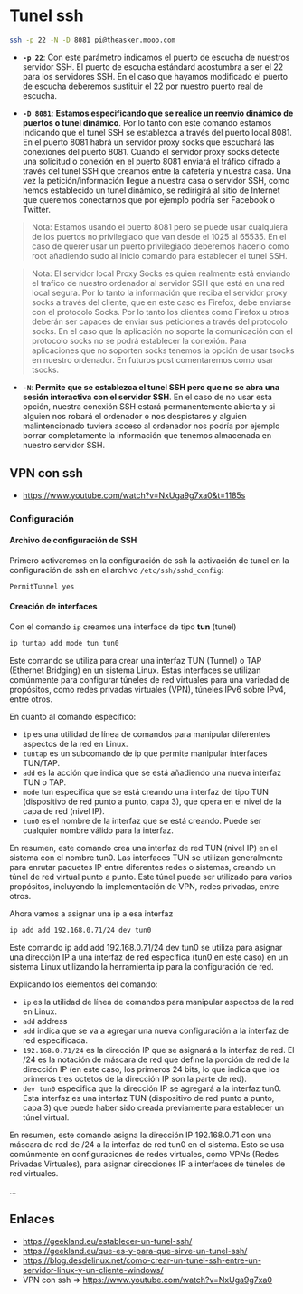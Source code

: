 # Tunel ssh

````bash
ssh -p 22 -N -D 8081 pi@theasker.mooo.com
````

* **`-p 22`**: Con este parámetro indicamos el puerto de escucha de nuestros servidor SSH. El puerto de escucha estándard acostumbra a ser el 22 para los servidores SSH. En el caso que hayamos modificado el puerto de escucha deberemos sustituir el 22 por nuestro puerto real de escucha.

* **`-D 8081`**: **Estamos especificando que se realice un reenvio dinámico de puertos o tunel dinámico**. Por lo tanto con este comando estamos indicando que el tunel SSH se establezca a través del puerto local 8081. En el puerto 8081 habrá un servidor proxy socks que escuchará las conexiones del puerto 8081. Cuando el servidor proxy socks detecte una solicitud o conexión en el puerto 8081 enviará el tráfico cifrado a través del tunel SSH que creamos entre la cafetería y nuestra casa. Una vez la petición/información llegue a nuestra casa o servidor SSH, como hemos establecido un tunel dinámico, se redirigirá al sitio de Internet que queremos conectarnos que por ejemplo podría ser Facebook o Twitter.

> Nota: Estamos usando el puerto 8081 pero se puede usar cualquiera de los puertos no privilegiado que van desde el 1025 al 65535. En el caso de querer usar un puerto privilegiado deberemos hacerlo como root añadiendo sudo al inicio comando para establecer el tunel SSH.

> Nota: El servidor local Proxy Socks es quien realmente está enviando el trafico de nuestro ordenador al servidor SSH que está en una red local segura. Por lo tanto la información que reciba el servidor proxy socks a través del cliente, que en este caso es Firefox, debe enviarse con el protocolo Socks. Por lo tanto los clientes como Firefox u otros deberán ser capaces de enviar sus peticiones a través del protocolo socks. En el caso que la aplicación no soporte la comunicación con el protocolo socks no se podrá establecer la conexión. Para aplicaciones que no soporten socks tenemos la opción de usar tsocks en nuestro ordenador. En futuros post comentaremos como usar tsocks.

* **`-N`**: **Permite que se establezca el tunel SSH pero que no se abra una sesión interactiva con el servidor SSH**. En el caso de no usar esta opción, nuestra conexión SSH estará permanentemente abierta y si alguien nos robará el ordenador o nos despistaros y alguien malintencionado tuviera acceso al ordenador nos podría por ejemplo borrar completamente la información que tenemos almacenada en nuestro servidor SSH.

## VPN con ssh
 * https://www.youtube.com/watch?v=NxUga9g7xa0&t=1185s
### Configuración
#### Archivo de configuración de SSH
Primero activaremos en la configuración de ssh la activación de tunel en la configuración de ssh en el archivo `/etc/ssh/sshd_config`:
```
PermitTunnel yes
```

#### Creación de interfaces
Con el comando `ip` creamos una interface de tipo **tun** (tunel)
```bash
ip tuntap add mode tun tun0
```
Este comando se utiliza para crear una interfaz TUN (Tunnel) o TAP (Ethernet Bridging) en un sistema Linux. Estas interfaces se utilizan comúnmente para configurar túneles de red virtuales para una variedad de propósitos, como redes privadas virtuales (VPN), túneles IPv6 sobre IPv4, entre otros.

En cuanto al comando específico:

 * `ip` es una utilidad de línea de comandos para manipular diferentes aspectos de la red en Linux.
 * `tuntap` es un subcomando de ip que permite manipular interfaces TUN/TAP.
 * `add` es la acción que indica que se está añadiendo una nueva interfaz TUN o TAP.
 * `mode` tun especifica que se está creando una interfaz del tipo TUN (dispositivo de red punto a punto, capa 3), que opera en el nivel de la capa de red (nivel IP).
 * `tun0` es el nombre de la interfaz que se está creando. Puede ser cualquier nombre válido para la interfaz.

En resumen, este comando crea una interfaz de red TUN (nivel IP) en el sistema con el nombre tun0. Las interfaces TUN se utilizan generalmente para enrutar paquetes IP entre diferentes redes o sistemas, creando un túnel de red virtual punto a punto. Este túnel puede ser utilizado para varios propósitos, incluyendo la implementación de VPN, redes privadas, entre otros.

Ahora vamos a asignar una ip a esa interfaz
```bash
ip add add 192.168.0.71/24 dev tun0
```
Este comando ip add add 192.168.0.71/24 dev tun0 se utiliza para asignar una dirección IP a una interfaz de red específica (tun0 en este caso) en un sistema Linux utilizando la herramienta ip para la configuración de red.

Explicando los elementos del comando:

 * `ip` es la utilidad de línea de comandos para manipular aspectos de la red en Linux.
 * `add` address
 * `add` indica que se va a agregar una nueva configuración a la interfaz de red especificada.
 * `192.168.0.71/24` es la dirección IP que se asignará a la interfaz de red. El /24 es la notación de máscara de red que define la porción de red de la dirección IP (en este caso, los primeros 24 bits, lo que indica que los primeros tres octetos de la dirección IP son la parte de red).
 * `dev tun0` especifica que la dirección IP se agregará a la interfaz tun0. Esta interfaz es una interfaz TUN (dispositivo de red punto a punto, capa 3) que puede haber sido creada previamente para establecer un túnel virtual.

En resumen, este comando asigna la dirección IP 192.168.0.71 con una máscara de red de /24 a la interfaz de red tun0 en el sistema. Esto se usa comúnmente en configuraciones de redes virtuales, como VPNs (Redes Privadas Virtuales), para asignar direcciones IP a interfaces de túneles de red virtuales.

...

## Enlaces
* https://geekland.eu/establecer-un-tunel-ssh/
* https://geekland.eu/que-es-y-para-que-sirve-un-tunel-ssh/
* https://blog.desdelinux.net/como-crear-un-tunel-ssh-entre-un-servidor-linux-y-un-cliente-windows/
* VPN con ssh => https://www.youtube.com/watch?v=NxUga9g7xa0